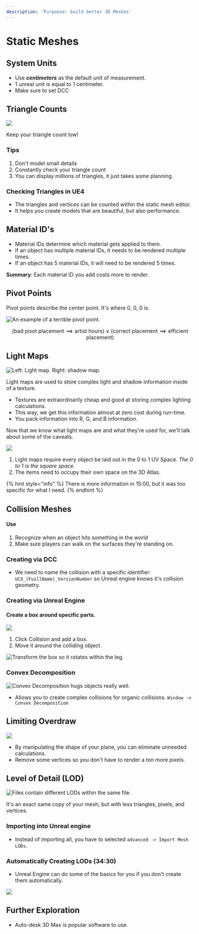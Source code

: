 ```yaml
---
description: 'Purpoose: build better 3D Meshes'
---
```


# Static Meshes

## System Units

* Use _**centimeters**_ as the default unit of measurement.
* 1 unreal unit is equal to 1 centimeter.
* Make sure to set DCC

## Triangle Counts

![](<../../../../.gitbook/assets/image (155).png>)

Keep your triangle count low!

### Tips

1. Don't model small details
2. Constantly check your triangle count
3. You can display millions of triangles, it just takes some planning.

### Checking Triangles in UE4

* The triangles and vertices can be counted within the static mesh editor.
* It helps you create models that are beautiful, but also performance.

## Material ID's

* Material IDs determine which material gets applied to them.
* If an object has multiple material IDs, it needs to be rendered multiple times.
* If an object has 5 material IDs, it will need to be rendered 5 times.

**Summary**: Each material ID you add costs more to render.

## Pivot Points

Pivot points describe the center point. It's where 0, 0, 0 is.

![An example of a terrible pivot point.](<../../../../.gitbook/assets/image (156).png>)

$$
(\text{bad pivot placement} \implies \text{artist hours}) \lor (\text{correct placement} \implies \text{efficient placement})
$$

## Light Maps

![Left: Light map. Right: shadow map.](<../../../../.gitbook/assets/image (157).png>)

Light maps are used to store complex light and shadow information inside of a texture.

* Textures are extraordinarily cheap and good at storing complex lighting calculations.
* This way, we get this information almost at zero cost during run-time.
* You pack information into R, G, and B information.

Now that we know what light maps are and what they're used for, we'll talk about some of the caveats.

![](<../../../../.gitbook/assets/image (158).png>)

1. Light maps require every object be laid out in the 0 to 1 UV Space. _The 0 to 1 is the square space._
2. The items need to occupy their own space on the 3D Atlas.

{% hint style="info" %}
There is more information in 15:00, but it was too specific for what I need.
{% endhint %}

## Collision Meshes

#### Use

1. Recognize when an object hits something in the world
2. Make sure players can walk on the surfaces they're standing on.

### Creating via DCC

* We need to name the collision with a specific identifier: `UCX_(FuillName)_VersionNumber` so Unreal engine knows it's collision geometry.

### Creating via Unreal Engine

#### Create a box around specific parts.

![](<../../../../.gitbook/assets/image (159).png>)

1. Click Collision and add a box.
2. Move it around the colliding object.

![Transform the box so it rotates within the leg.](<../../../../.gitbook/assets/image (160).png>)

### Convex Decomposition

![Convex Decomposition hugs objects really well.](<../../../../.gitbook/assets/image (161).png>)

* Allows you to create complex collisions for organic collisions. `Window -> Convex Decomposition`

## Limiting Overdraw

![](<../../../../.gitbook/assets/image (159) (1).png>)

* By manipulating the shape of your plane, you can eliminate unneeded calculations.
* Remove some vertices so you don't have to render a ton more pixels.

## Level of Detail (LOD)

![Files contain different LODs within the same file.](<../../../../.gitbook/assets/image (163).png>)

It's an exact same copy of your mesh, but with less triangles, pixels, and vertices.

### Importing into Unreal engine

* Instead of importing all, you have to selected `advanced -> Import Mesh LODs`.

### Automatically Creating LODs (34:30)

* Unreal Engine can do some of the basics for you if you don't create them automatically.

![](<../../../../.gitbook/assets/image (164).png>)

## Further Exploration

* Auto-desk 3D Max is popular software to use.
